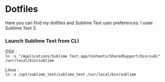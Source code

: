 # Dotfiles

Here you can find my dotfiles and Sublime Text user preferences.
I usee Sublime Text 3.

### Launch Sublime Text from CLI

OSX :<br />
`ln -s "/Applications/Sublime Text.app/Contents/SharedSupport/bin/subl" /usr/local/bin/sublime`

Linux :<br />
`ln -s /opt/sublime_text/sublime_text /usr/local/bin/sublime`
